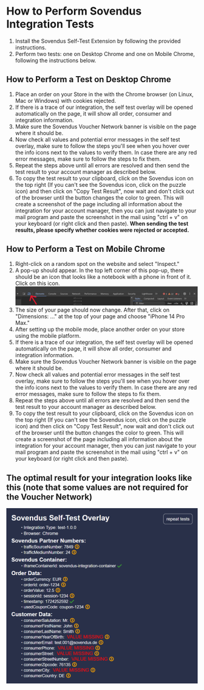 # How to Perform Sovendus Integration Tests

1. Install the Sovendus Self-Test Extension by following the provided instructions.
2. Perform two tests: one on Desktop Chrome and one on Mobile Chrome, following the instructions below.

## How to Perform a Test on Desktop Chrome

1. Place an order on your Store in the with the Chrome browser (on Linux, Mac or Windows) with cookies rejected.
2. If there is a trace of our integration, the self test overlay will be opened automatically on the page, it will show all order, consumer and integration information.
3. Make sure the Sovendus Voucher Network banner is visible on the page where it should be.
4. Now check all values and potential error messages in the self test overlay, make sure to follow the steps you'll see when you hover over the info icons next to the values to verify them. In case there are any red error messages, make sure to follow the steps to fix them.
5. Repeat the steps above until all errors are resolved and then send the test result to your account manager as described below.
6. To copy the test result to your clipboard, click on the Sovendus icon on the top right (If you can't see the Sovendus icon, click on the puzzle icon) and then click on "Copy Test Result", now wait and don't click out of the browser until the button changes the color to green. This will create a screenshot of the page including all information about the integration for your account manager, then you can just navigate to your mail program and paste the screenshot in the mail using "ctrl + v" on your keyboard (or right click and then paste). **When sending the test results, please specify whether cookies were rejected or accepted.**

## How to Perform a Test on Mobile Chrome

1. Right-click on a random spot on the website and select "Inspect."
2. A pop-up should appear. In the top left corner of this pop-up, there should be an icon that looks like a notebook with a phone in front of it. Click on this icon. ![Mobile symbol image](https://raw.githubusercontent.com/Sovendus-GmbH/Sovendus-Integration-Selftester-Browser-Plugin/main/docs/Mobilesymbol-image.png)
3. The size of your page should now change. After that, click on "Dimensions: ..." at the top of your page and choose "iPhone 14 Pro Max."
4. After setting up the mobile mode, place another order on your store using the mobile platform.
5. If there is a trace of our integration, the self test overlay will be opened automatically on the page, it will show all order, consumer and integration information.
6. Make sure the Sovendus Voucher Network banner is visible on the page where it should be.
7. Now check all values and potential error messages in the self test overlay, make sure to follow the steps you'll see when you hover over the info icons next to the values to verify them. In case there are any red error messages, make sure to follow the steps to fix them.
8. Repeat the steps above until all errors are resolved and then send the test result to your account manager as described below.
9. To copy the test result to your clipboard, click on the Sovendus icon on the top right (If you can't see the Sovendus icon, click on the puzzle icon) and then click on "Copy Test Result", now wait and don't click out of the browser until the button changes the color to green. This will create a screenshot of the page including all information about the integration for your account manager, then you can just navigate to your mail program and paste the screenshot in the mail using "ctrl + v" on your keyboard (or right click and then paste).

## The optimal result for your integration looks like this (note that some values are not required for the Voucher Network)

![VN-image](https://raw.githubusercontent.com/Sovendus-GmbH/Sovendus-Integration-Selftester-Browser-Plugin/main/docs/VoucherNetwork.png)

